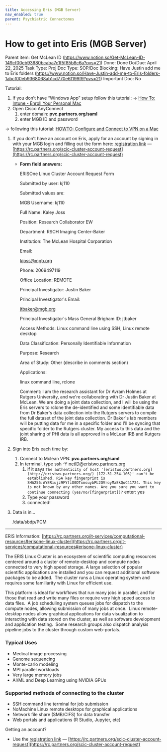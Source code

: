 ```yaml
---
title: Accessing Eris (MGB Server)
nav_enabled: true
parent: Psychiatric Connectomes
---
```

# How to get into Eris (MGB Server)

Parent item: Get McLean ID (https://www.notion.so/Get-McLean-ID-149cf00eb93680bcaba7c1f5f85b8c6a?pvs=21)
Done: Done
Do/Due: April 22, 2025
Task Type: Proj
Doc Type: SOP/Doc
Blocking: Have Justin add me to Eris folders (https://www.notion.so/Have-Justin-add-me-to-Eris-folders-1abcf00eb9368068ab1cd770e6f199f9?pvs=21)
Important Doc: No

Tutorial:

1. If you don’t have “Windows App” setup follow this tutorial: →  [How To: Intune - Enroll Your Personal Mac](https://partnershealthcare.service-now.com/kb_view.do?sysparm_article=KB0041620)
2. Open Cisco AnyConnect
    1. enter domain: **pvc.partners.org/saml**
    2. enter MGB ID and password

→ following this tutorial: [HOWTO: Configure and Connect to VPN on a Mac](https://partnershealthcare.service-now.com/isservicehub?id=kb_article_view&sysparm_article=KB0033989&sys_kb_id=83f8cb2edb3e8b48dcc93a90ad96197f&spa=1)  

1. If you don’t have an account on Eris, apply for an account by signing in with your MGB login and filling out the form here: [registration link](https://rc.partners.org/node/3687) — [https://rc.partners.org/scic-cluster-account-request](https://rc.partners.org/scic-cluster-account-request) 
    - **Form field answers:**
        
        ERISOne Linux Cluster Account Request Form
        
        Submitted by user: kj110
        
        Submitted values are:
        
        MGB Username: kj110
        
        Full Name: Kaley Joss
        
        Position: Research Collaborator EW
        
        Department: RSCH Imaging Center-Baker
        
        Institution: The McLean Hospital Corporation
        
        Email:
        
        [kjoss@mgb.org](mailto:kjoss@mgb.org)
        
        Phone: 2069497119
        
        Office Location: REMOTE
        
        Principal Investigator: Justin Baker
        
        Principal Investigator's Email:
        
        [jtbaker@mgb.org](mailto:jtbaker@mgb.org)
        
        Principal Investigator's Mass General Brigham ID: jtbaker
        
        Access Methods: Linux command line using SSH, Linux remote desktop
        
        Data Classification: Personally Identifiable Information
        
        Purpose: Research
        
        Area of Study: Other (describe in comments section)
        
        Applications:
        
        linux command line, rclone
        
        Comment: I am the research assistant for Dr Avram Holmes at Rutgers University, and we're collaborating with Dr Justin Baker at McLean. We are doing a joint data collection, and I will be using the Eris servers to rclone the de-identified and some identifiable data from Dr Baker's data collection into the Rutgers servers to compile the full dataset of the joint data collection. Dr Baker's lab members will be putting data for me in a specific folder and I'll be syncing that specific folder to the Rutgers cluster. My access to this data and the joint sharing of PHI data is all approved in a McLean IRB and Rutgers IRB. 
        
2. Sign into Eris each time by:
    1. Connect to Mclean VPN:  **pvc.partners.org/saml**
    2. In terminal, type ssh -Y netID@eristwo.partners.org
        1. if it says `The authenticity of host '[eristwo.partners.org](http://eristwo.partners.org/) (172.31.254.105)' can't be established.
        RSA key fingerprint is SHA256:AYERiujz9FYfiO0DTxmsuybPL2OVroyMaEkQoC41724.
        This key is not known by any other names.
        Are you sure you want to continue connecting (yes/no/[fingerprint])?` enter: yes
        2. Type your password
        3. connected!

1. Data is in…
    
    /data/sbdp/PCM
    

---

ERIS Information: [https://rc.partners.org/it-services/computational-resources#erisone-linux-cluster](https://rc.partners.org/it-services/computational-resources#erisone-linux-cluster) 

The ERIS Linux Cluster is an ecosystem of scientific 
computing resources centered around a cluster of remote-desktop 
and compute nodes connected to very high speed storage. A large 
selection of popular scientific applications are installed and you can 
request additional software packages to be added.  The cluster runs a 
Linux operating system and requires some familiarity with Linux for 
efficient use.

This platform is ideal for workflows that run many jobs in parallel, 
and for those that read and write many files or require very high speed 
access to data files.  A job scheduling system queues jobs for dispatch 
to the compute nodes, allowing submission of many jobs at once.  Linux 
remote-desktop nodes allow graphical applications for data visualization
 to interacting with data stored on the cluster, as well as software 
development and application testing.  Some research groups also dispatch
 analysis pipeline jobs to the cluster through custom web-portals.

### Typical Uses

- Medical image processing
- Genome sequencing
- Monte-carlo modeling
- MPI parallel workloads
- Very large memory jobs
- AI/ML and Deep Learning using NVIDIA GPUs

### Supported methods of connecting to the cluster

- SSH command line terminal for job submission
- NoMachine Linux remote desktops for graphical applications
- Network file share (SMB/CIFS) for data transfer
- Web portals and applications (R Studio, Jupyter, etc)

Getting an account?

- Use the [registration link](https://rc.partners.org/node/3687) — [https://rc.partners.org/scic-cluster-account-request](https://rc.partners.org/scic-cluster-account-request)